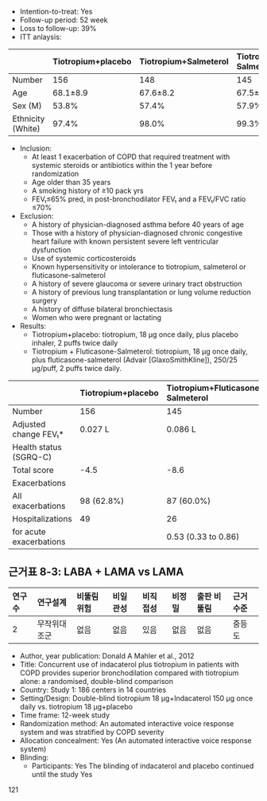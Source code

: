 - Intention-to-treat: Yes
- Follow-up period: 52 week
- Loss to follow-up: 39%
- ITT anlaysis:

| | Tiotropium+placebo | Tiotropium+Salmeterol | Tiotropium+Fluticasone-Salmeterol |
|:---|:---|:---|:---|
| Number | 156 | 148 | 145 |
| Age | 68.1±8.9 | 67.6±8.2 | 67.5±8.9 |
| Sex (M) | 53.8% | 57.4% | 57.9% |
| Ethnicity (White) | 97.4% | 98.0% | 99.3% |

- Inclusion:
    - At least 1 exacerbation of COPD that required treatment with systemic steroids or antibiotics within the 1 year before randomization
    - Age older than 35 years
    - A smoking history of ≥10 pack yrs
    - FEV₁≤65% pred, in post-bronchodilator FEV₁ and a FEV₁/FVC ratio ≤70%
- Exclusion:
    - A history of physician-diagnosed asthma before 40 years of age
    - Those with a history of physician-diagnosed chronic congestive heart failure with known persistent severe left ventricular dysfunction
    - Use of systemic corticosteroids
    - Known hypersensitivity or intolerance to tiotropium, salmeterol or fluticasone-salmeterol
    - A history of severe glaucoma or severe urinary tract obstruction
    - A history of previous lung transplantation or lung volume reduction surgery
    - A history of diffuse bilateral bronchiectasis
    - Women who were pregnant or lactating
- Results:
    - Tiotropium+placebo: tiotropium, 18 μg once daily, plus placebo inhaler, 2 puffs twice daily
    - Tiotropium + Fluticasone-Salmeterol: tiotropium, 18 μg once daily, plus fluticasone-salmeterol (Advair [GlaxoSmithKline]), 250/25 μg/puff, 2 puffs twice daily.

| | Tiotropium+placebo | Tiotropium+Fluticasone-Salmeterol |
|:---|:---|:---|
| Number | 156 | 145 |
| Adjusted change FEV₁* | 0.027 L | 0.086 L |
| Health status (SGRQ-C) | | |
| Total score | -4.5 | -8.6 |
| Exacerbations | | |
| All exacerbations | 98 (62.8%) | 87 (60.0%) |
| Hospitalizations | 49 | 26 |
| for acute exacerbations | | 0.53 (0.33 to 0.86) |

## 근거표 8-3: LABA + LAMA vs LAMA

| 연구수 | 연구설계 | 비뚤림 위험 | 비일관성 | 비직접성 | 비정밀 | 출판 비뚤림 | 근거수준 |
|:---|:---|:---|:---|:---|:---|:---|:---|
| 2 | 무작위대조군 | 없음 | 없음 | 있음 | 없음 | 없음 | 중등도 |

- Author, year publication: Donald A Mahler et al., 2012
- Title: Concurrent use of indacaterol plus tiotropium in patients with COPD provides superior bronchodilation compared with tiotropium alone: a randomised, double-blind comparison
- Country: Study 1: 186 centers in 14 countries
- Setting/Design: Double-blind tiotropium 18 μg+Indacaterol 150 μg once daily vs. tiotropium 18 μg+placebo
- Time frame: 12-week study
- Randomization method: An automated interactive voice response system and was stratified by COPD severity
- Allocation concealment: Yes (An automated interactive voice response system)
- Blinding:
    - Participants: Yes
    The blinding of indacaterol and placebo continued until the study
    Yes

<PAGE>121